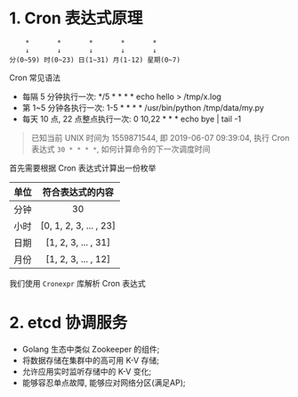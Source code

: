 # 1. Cron 表达式原理

```
    *       *       *       *       *
    ↓       ↓       ↓       ↓       ↓
分(0~59) 时(0~23) 日(1~31) 月(1-12) 星期(0~7)
```

Cron 常见语法
- 每隔 5 分钟执行一次: */5 * * * * echo hello > /tmp/x.log
- 第 1~5 分钟各执行一次: 1-5 * * * * /usr/bin/python /tmp/data/my.py
- 每天 10 点, 22 点整点执行一次: 0 10,22 * * * echo bye | tail -1

> 已知当前 UNIX 时间为 1559871544, 即 2019-06-07 09:39:04, 执行 Cron 表达式 `30 * * * *`, 如何计算命令的下一次调度时间

首先需要根据 Cron 表达式计算出一份枚举

| 单位 | 符合表达式的内容 |
| :-: | :-: |
| 分钟 | 30 |
| 小时 | [0, 1, 2, 3, ... , 23] |
| 日期 | [1, 2, 3, ... , 31] |
| 月份 | [1, 2, 3, ... , 12] |

我们使用 `Cronexpr` 库解析 Cron 表达式

# 2. etcd 协调服务

- Golang 生态中类似 Zookeeper 的组件;
- 将数据存储在集群中的高可用 K-V 存储;
- 允许应用实时监听存储中的 K-V 变化;
- 能够容忍单点故障, 能够应对网络分区(满足AP);

